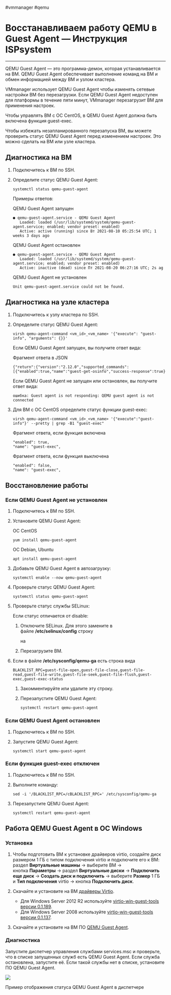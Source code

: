 #vmmanager  #qemu

# Восстанавливаем работу QEMU в Guest Agent — Инструкция ISPsystem

---

QEMU Guest Agent — это программа-демон, которая устанавливается на ВМ. QEMU Guest Agent обеспечивает выполнение команд на ВМ и обмен информацией между ВМ и узлом кластера.

VMmanager использует QEMU Guest Agent чтобы изменять сетевые настройки ВМ без перезагрузки. Если QEMU Guest Agent недоступен для платформы в течение пяти минут, VMmanager перезагрузит ВМ для применения настроек.

Чтобы управлять ВМ с ОС CentOS, в QEMU Guest Agent должна быть включена функция guest-exec.

Чтобы избежать незапланированного перезапуска ВМ, вы можете проверить статус QEMU Guest Agent перед изменением настроек. Это можно сделать на ВМ или узле кластера.

## Диагностика на ВМ
1. Подключитесь к ВМ по SSH.
2. Определите статус QEMU Guest Agent:
    
    ```
    systemctl status qemu-guest-agent
    ```
    
    Примеры ответов:
    
    QEMU Guest Agent запущен
    
    ```
    ● qemu-guest-agent.service - QEMU Guest Agent
       Loaded: loaded (/usr/lib/systemd/system/qemu-guest-agent.service; enabled; vendor preset: enabled)
       Active: active (running) since Вт 2021-08-10 05:25:54 UTC; 1 weeks 3 days ago
    ```
    
    QEMU Guest Agent остановлен
    
    ```
    ● qemu-guest-agent.service - QEMU Guest Agent
       Loaded: loaded (/usr/lib/systemd/system/qemu-guest-agent.service; enabled; vendor preset: enabled)
       Active: inactive (dead) since Пт 2021-08-20 06:27:16 UTC; 2s ag
    ```
    
    QEMU Guest Agent не установлен
    
    ```
    Unit qemu-guest-agent.service could not be found.
    ```
    

## Диагностика на узле кластера

1. Подключитесь к узлу кластера по SSH.
2. Определите статус QEMU Guest Agent:
    
    ```
    virsh qemu-agent-command <vm_id>_<vm_name> '{"execute": "guest-info", "arguments": {}}'
    ```
    
    Если QEMU Guest Agent запущен, вы получите ответ вида:
    
    Фрагмент ответа в JSON
    
    ```
    {"return":{"version":"2.12.0","supported_commands":[{"enabled":true,"name":"guest-get-osinfo","success-response":true}
    ```
    
    Если QEMU Guest Agent не запущен или остановлен, вы получите ответ вида:
    
    ```
    ошибка: Guest agent is not responding: QEMU guest agent is not connected
    ```
    
3. Для ВМ с ОС CentOS определите статус функции guest-exec: 
    
    ```
    virsh qemu-agent-command <vm_id>_<vm_name> '{"execute":"guest-info"}' --pretty | grep -B1 "guest-exec"
    ```
    
    Фрагмент ответа, если функция включена
    
    ```
    "enabled": true,
    "name": "guest-exec",
    ```
    
    Фрагмент ответа, если функция выключена
    
    ```
    "enabled": false,
    "name": "guest-exec",
    ```
    

## Восстановление работы
### Если QEMU Guest Agent не установлен

1. Подключитесь к ВМ по SSH.
2. Установите QEMU Guest Agent:
    
    ОС CentOS
    
    ```
    yum install qemu-guest-agent
    ```
    
    ОС Debian, Ubuntu
    
    ```
    apt install qemu-guest-agent
    ```
    
3. Добавьте QEMU Guest Agent в автозагрузку:
    
    ```
    systemctl enable --now qemu-guest-agent
    ```
    
4. Проверьте статус QEMU Guest Agent:
    
    ```
    systemctl status qemu-guest-agent
    ```
    
5. Проверьте статус службы SELinux:
    
    Если статус отличается от disable:
    
    1. Отключите SELinux. Для этого замените в файле **/etc/selinux/config** строку
        
        на
        
    2. Перезагрузите ВМ.
6. Если в файле **/etc/sysconfig/qemu-ga** есть строка вида
    
    ```
    BLACKLIST_RPC=guest-file-open,guest-file-close,guest-file-read,guest-file-write,guest-file-seek,guest-file-flush,guest-exec,guest-exec-status
    ```
    
    1. Закомментируйте или удалите эту строку.
    2. Перезапустите QEMU Guest Agent:
        
        ```
        systemctl restart qemu-guest-agent
        ```
        

### Если QEMU Guest Agent остановлен

1. Подключитесь к ВМ по SSH.
2. Запустите QEMU Guest Agent:
    
    ```
    systemctl start qemu-guest-agent
    ```
    

### Если функция guest-exec отключен

1. Подключитесь к ВМ по SSH.
2. Выполните команду: 
    
    ```
    sed -i '/BLACKLIST_RPC=/cBLACKLIST_RPC=' /etc/sysconfig/qemu-ga
    ```
    
3. Перезапустите QEMU Guest Agent: 
    
    ```
    systemctl restart qemu-guest-agent
    ```
    

## Работа QEMU Guest Agent в ОС Windows

### Установка[](https://www.ispsystem.ru/docs/vmmanager-admin/voprosy-i-otvety/kak-proverit-i-vosstanovit-rabotu-qemu-guest-agent#id-%D0%9A%D0%B0%D0%BA%D0%BF%D1%80%D0%BE%D0%B2%D0%B5%D1%80%D0%B8%D1%82%D1%8C%D0%B8%D0%B2%D0%BE%D1%81%D1%81%D1%82%D0%B0%D0%BD%D0%BE%D0%B2%D0%B8%D1%82%D1%8C%D1%80%D0%B0%D0%B1%D0%BE%D1%82%D1%83QEMUGuestAgent?-%D0%A3%D1%81%D1%82%D0%B0%D0%BD%D0%BE%D0%B2%D0%BA%D0%B0)

1. Чтобы подготовить ВМ к установке драйверов virtio, создайте диск размером 1 ГБ с типом подключения virtio и подключите его к ВМ: раздел **Виртуальные машины** → выберите ВМ → кнопка **Параметры** → раздел **Виртуальные диски** → **Подключить еще диск** → **Создать диск и подключить** → выберите **Размер** 1 ГБ и **Тип подключения** virtio → кнопка **Подключить диск**.
2. Скачайте и установите на ВМ [драйверы Virtio](https://fedorapeople.org/groups/virt/virtio-win/direct-downloads/stable-virtio/). 
    
    - Для Windows Server 2012 R2 используйте [virtio-win-guest-tools версии 0.1.189](https://fedorapeople.org/groups/virt/virtio-win/direct-downloads/archive-virtio/virtio-win-0.1.189-1/virtio-win-0.1.189.iso).
    - Для Windows Server 2008 используйте [virtio-win-guest-tools версии 0.1.137](https://fedorapeople.org/groups/virt/virtio-win/direct-downloads/archive-virtio/virtio-win-0.1.137-1/virtio-win-0.1.137.iso).
    
3. Скачайте и установите на ВМ ПО [QEMU Guest Agent](https://fedorapeople.org/groups/virt/virtio-win/direct-downloads/latest-qemu-ga/).

### Диагностика[](https://www.ispsystem.ru/docs/vmmanager-admin/voprosy-i-otvety/kak-proverit-i-vosstanovit-rabotu-qemu-guest-agent#id-%D0%9A%D0%B0%D0%BA%D0%BF%D1%80%D0%BE%D0%B2%D0%B5%D1%80%D0%B8%D1%82%D1%8C%D0%B8%D0%B2%D0%BE%D1%81%D1%81%D1%82%D0%B0%D0%BD%D0%BE%D0%B2%D0%B8%D1%82%D1%8C%D1%80%D0%B0%D0%B1%D0%BE%D1%82%D1%83QEMUGuestAgent?-%D0%94%D0%B8%D0%B0%D0%B3%D0%BD%D0%BE%D1%81%D1%82%D0%B8%D0%BA%D0%B0)

Запустите диспетчер управления службами services.msc и проверьте, что в списке запущенных служб есть QEMU Guest Agent. Если служба остановлена, запустите её. Если такой службы нет в списке, установите ПО QEMU Guest Agent.

[![](https://www.ispsystem.ru/docs/static/109805631/image.png)](https://www.ispsystem.ru/docs/static/109805631/image.png)

Пример отображения статуса QEMU Guest Agent в диспетчере